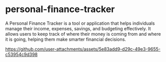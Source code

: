 # personal-finance-tracker
A Personal Finance Tracker is a tool or application that helps individuals manage their income, expenses, savings, and budgeting effectively. It allows users to keep track of where their money is coming from and where it is going, helping them make smarter financial decisions.


https://github.com/user-attachments/assets/5e83add9-d29c-49e3-9655-c53954c9d398

